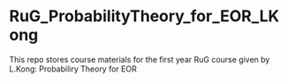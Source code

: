 # RuG_ProbabilityTheory_for_EOR_LKong
This repo stores course materials for the first year RuG course given by L.Kong: Probabiliry Theory for EOR

